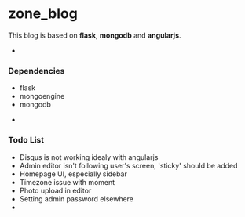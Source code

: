 # zone_blog

This blog is based on **flask**, **mongodb** and **angularjs**.

-

### Dependencies


* flask
* mongoengine
* mongodb

-

### Todo List

* Disqus is not working idealy with angularjs
* Admin editor isn't following user's screen, 'sticky' should be added
* Homepage UI, especially sidebar
* Timezone issue with moment
* Photo upload in editor
* Setting admin password elsewhere
* 